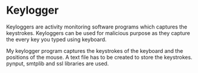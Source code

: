 # Keylogger

Keyloggers are activity monitoring software programs which captures the keystrokes. 
Keyloggers can be used for malicious purpose as they capture the every key you typed using keyboard.

My keylogger program captures the keystrokes of the keyboard and the positions of the mouse.
A text file has to be created to store the keystrokes.
pynput, smtplib and ssl libraries are used. 

